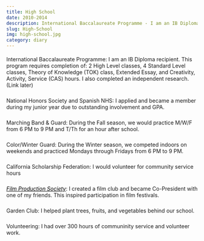 ```yaml
---
title: High School
date: 2010-2014
description: International Baccalaureate Programme - I am an IB Diploma recipient. This program requires completion of - 2 High Level classes, 4 Standard Level classes, Theory of Knowledge (TOK) class, Extended Essay, and Creativity...
slug: High-School
img: high-school.jpg
category: diary
---
```


<p>
    International Baccalaureate Programme: I am an IB Diploma recipient. This program requires completion of: 2 High Level classes, 4 Standard Level classes, Theory of Knowledge (TOK) class, Extended Essay, and Creativity, Activity, Service (CAS) hours. I also completed an independent research. (Link later)
</p>
<p>
    National Honors Society and Spanish NHS: I applied and became a member during my junior year due to outstanding involvement and GPA.
</p>
<p>
    Marching Band & Guard: During the Fall season, we would practice M/W/F from 6 PM to 9 PM and T/Th for an hour after school.
</p>
<p>
    Color/Winter Guard: During the Winter season, we competed indoors on weekends and practiced Mondays through Fridays from 6 PM to 9 PM.
</p>
<p>
    California Scholarship Federation: I would volunteer for community service hours 
</p>
<p>
    <a href="https://www.youtube.com/user/gohsfps" target="_blank" id="p2">Film Production Society</a>: I created a film club and became Co-President with one of my friends. This inspired participation in film festivals.
</p>
<p>
    Garden Club: I helped plant trees, fruits, and vegetables behind our school.
</p>
<p>
    Volunteering: I had over 300 hours of communinity service and volunteer work.
</p>

<style>

div {
   text-align: justify;
}

p {
    padding-top: 5px;
    padding-bottom: 5px;
}

p1 {
    font-weight: bold;
}

#p2 {
    font-style: italic;
    color: black;
}

#p2:hover {
    text-decoration: underline;
}

</style>